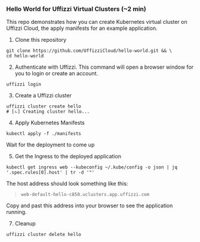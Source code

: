 ### Hello World for Uffizzi Virtual Clusters (~2 min)

This repo demonstrates how you can create Kubernetes virtual cluster on Uffizzi Cloud, the apply manifests for an example application.

1. Clone this repository
```
git clone https://github.com/UffizziCloud/hello-world.git && \
cd hello-world
```

2. Authenticate with Uffizzi. This command will open a browser window for you to login or create an account.
```
uffizzi login
```

3. Create a Uffizzi cluster
```
uffizzi cluster create hello
# [⠦] Creating cluster hello...
```

4. Apply Kubernetes Manifests
```
kubectl apply -f ./manifests
```
Wait for the deployment to come up  

5. Get the Ingress to the deployed application  
```
kubectl get ingress web --kubeconfig ~/.kube/config -o json | jq '.spec.rules[0].host' | tr -d '"'
```

The host address should look something like this:  
> `web-default-hello-c850.uclusters.app.uffizzi.com`  

Copy and past this address into your browser to see the application running.

7. Cleanup
```
uffizzi cluster delete hello
```
